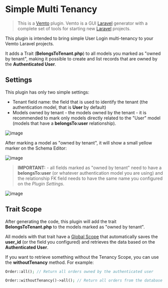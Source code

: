 # Simple Multi Tenancy

> This is a [Vemto](https://vemto.app) plugin. Vemto is a GUI [Laravel](https://laravel.com) generator with a complete set of tools for starting new [Laravel](https://laravel.com) projects. 

This plugin is intended to bring simple User Login multi-tenancy to your Vemto Laravel projects.

It adds a Trait (**BelongsToTenant.php**) to all models you marked as "owned by tenant", making it possible to create and list records that are owned by the **Authenticated User**.

## Settings

This plugin has only two simple settings:

- Tenant field name: the field that is used to identify the tenant (the authentication model, that is **User** by default)
- Models owned by tenant - the models owned by the tenant - it is recommended to mark only models directly related to the "User" model (models that have a **belongsTo:user** relationship).

![image](https://user-images.githubusercontent.com/11933789/131032403-c9405bda-80f3-41cc-8708-e1734c340cae.png)

After marking a model as "owned by tenant", it will show a small yellow marker on the Schema Editor:

![image](https://user-images.githubusercontent.com/11933789/131032362-21d67974-f78a-49b6-94a8-4c5941605645.png)

> **IMPORTANT:** - all fields marked as "owned by tenant" need to have a **belongsTo:user** (or whatever authentication model you are using) and the relationship FK field needs to have the same name you configured on the *Plugin Settings*.

![image](https://user-images.githubusercontent.com/11933789/131034172-984fcff8-07f9-487d-8a34-71e17212b152.png)

## Trait Scope

After generating the code, this plugin will add the trait **BelongsToTenant.php** to the models marked as "owned by tenant".

All models with that trait have a [Global Scope](https://laravel.com/docs/8.x/eloquent#global-scopes) that automatically saves the **user_id** (or the field you configured) and retrieves the data based on the **Authenticated User**.

If you want to retrieve something without the Tenancy Scope, you can use the **withoutTenancy** method. For example:

```php
Order::all(); // Return all orders owned by the authenticated user

Order::withoutTenancy()->all(); // Return all orders from the database
```